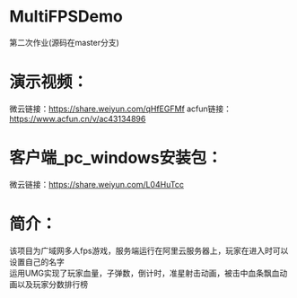 # MultiFPSDemo
第二次作业(源码在master分支)  
# 演示视频：  
微云链接：https://share.weiyun.com/qHfEGFMf
acfun链接：https://www.acfun.cn/v/ac43134896
# 客户端_pc_windows安装包：
微云链接：https://share.weiyun.com/L04HuTcc
# 简介：
该项目为广域网多人fps游戏，服务端运行在阿里云服务器上，玩家在进入时可以设置自己的名字  
运用UMG实现了玩家血量，子弹数，倒计时，准星射击动画，被击中血条飘血动画以及玩家分数排行榜
